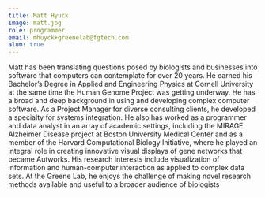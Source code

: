 ```yaml
---
title: Matt Hyuck
image: matt.jpg
role: programmer
email: mhuyck+greenelab@fgtech.com
alum: true
---
```


Matt has been translating questions posed by biologists and businesses into software that computers can contemplate for over 20 years.
He earned his Bachelor’s Degree in Applied and Engineering Physics at Cornell University at the same time the Human Genome Project was getting underway.
He has a broad and deep background in using and developing complex computer software.
As a Project Manager for diverse consulting clients, he developed a specialty for systems integration.
He also has worked as a programmer and data analyst in an array of academic settings, including the MIRAGE Alzheimer Disease project at Boston University Medical Center and as a member of the Harvard Computational Biology Initiative, where he played an integral role in creating innovative visual displays of gene networks that became Autworks.
His research interests include visualization of information and human-computer interaction as applied to complex data sets.
At the Greene Lab, he enjoys the challenge of making novel research methods available and useful to a broader audience of biologists
